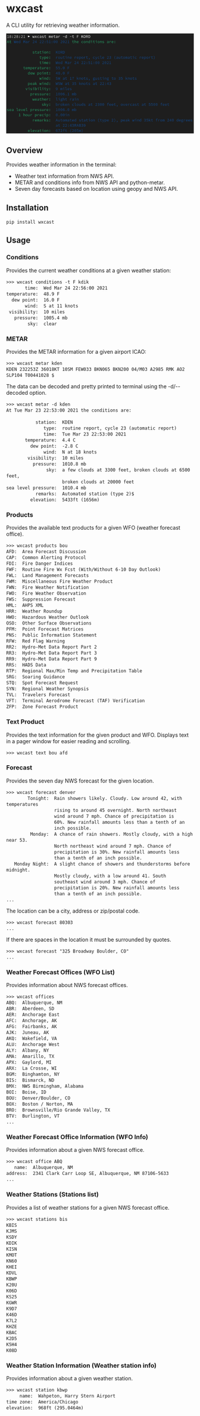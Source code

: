 # wxcast

A CLI utility for retrieving weather information.

![wxcast decoded metar](https://raw.githubusercontent.com/smarlowucf/wxcast/master/images/metar-decoded.png)

## Overview

Provides weather information in the terminal:

-   Weather text information from NWS API.
-   METAR and conditions info from NWS API and python-metar.
-   Seven day forecasts based on location using geopy and NWS API.

## Installation

    pip install wxcast

## Usage

### Conditions

Provides the current weather conditions at a given weather station:

    >>> wxcast conditions -t F kdik
           time:  Wed Mar 24 22:56:00 2021
    temperature:  48.9 F
      dew point:  16.0 F
           wind:  S at 11 knots
     visibility:  10 miles
       pressure:  1005.4 mb
            sky:  clear

###  METAR

Provides the METAR information for a given airport ICAO:

    >>> wxcast metar kden
    KDEN 232253Z 36018KT 10SM FEW033 BKN065 BKN200 04/M03 A2985 RMK AO2 SLP104 T00441028 $

The data can be decoded and pretty printed to terminal using the
-d/--decoded option.

    >>> wxcast metar -d kden
    At Tue Mar 23 22:53:00 2021 the conditions are:

               station:  KDEN
                  type:  routine report, cycle 23 (automatic report)
                  time:  Tue Mar 23 22:53:00 2021
           temperature:  4.4 C
             dew point:  -2.8 C
                  wind:  N at 18 knots
            visibility:  10 miles
              pressure:  1010.8 mb
                   sky:  a few clouds at 3300 feet, broken clouds at 6500 feet,
                         broken clouds at 20000 feet
    sea level pressure:  1010.4 mb
               remarks:  Automated station (type 2)$
             elevation:  5433ft (1656m)

### Products

Provides the available text products for a given WFO (weather forecast
office).

    >>> wxcast products bou
    AFD:  Area Forecast Discussion
    CAP:  Common Alerting Protocol
    FDI:  Fire Danger Indices
    FWF:  Routine Fire Wx Fcst (With/Without 6-10 Day Outlook)
    FWL:  Land Management Forecasts
    FWM:  Miscellaneous Fire Weather Product
    FWN:  Fire Weather Notification
    FWO:  Fire Weather Observation
    FWS:  Suppression Forecast
    HML:  AHPS XML
    HRR:  Weather Roundup
    HWO:  Hazardous Weather Outlook
    OSO:  Other Surface Observations
    PFM:  Point Forecast Matrices
    PNS:  Public Information Statement
    RFW:  Red Flag Warning
    RR2:  Hydro-Met Data Report Part 2
    RR3:  Hydro-Met Data Report Part 3
    RR9:  Hydro-Met Data Report Part 9
    RRS:  HADS Data
    RTP:  Regional Max/Min Temp and Precipitation Table
    SRG:  Soaring Guidance
    STQ:  Spot Forecast Request
    SYN:  Regional Weather Synopsis
    TVL:  Travelers Forecast
    VFT:  Terminal Aerodrome Forecast (TAF) Verification
    ZFP:  Zone Forecast Product

### Text Product

Provides the text information for the given product and WFO. Displays
text in a pager window for easier reading and scrolling.

    >>> wxcast text bou afd

### Forecast

Provides the seven day NWS forecast for the given location.

    >>> wxcast forecast denver
            Tonight:  Rain showers likely. Cloudy. Low around 42, with temperatures
                      rising to around 45 overnight. North northeast
                      wind around 7 mph. Chance of precipitation is
                      60%. New rainfall amounts less than a tenth of an
                      inch possible.
             Monday:  A chance of rain showers. Mostly cloudy, with a high near 53.
                      North northeast wind around 7 mph. Chance of
                      precipitation is 30%. New rainfall amounts less
                      than a tenth of an inch possible.
       Monday Night:  A slight chance of showers and thunderstorms before midnight.
                      Mostly cloudy, with a low around 41. South
                      southeast wind around 3 mph. Chance of
                      precipitation is 20%. New rainfall amounts less
                      than a tenth of an inch possible.
    ...

The location can be a city, address or zip/postal code.

    >>> wxcast forecast 80303
    ...

If there are spaces in the location it must be surrounded by quotes.

    >>> wxcast forecast "325 Broadway Boulder, CO"
    ...

### Weather Forecast Offices (WFO List)

Provides information about NWS forecast offices.

    >>> wxcast offices
    ABQ:  Albuquerque, NM
    ABR:  Aberdeen, SD
    AER:  Anchorage East
    AFC:  Anchorage, AK
    AFG:  Fairbanks, AK
    AJK:  Juneau, AK
    AKQ:  Wakefield, VA
    ALU:  Anchorage West
    ALY:  Albany, NY
    AMA:  Amarillo, TX
    APX:  Gaylord, MI
    ARX:  La Crosse, WI
    BGM:  Binghamton, NY
    BIS:  Bismarck, ND
    BMX:  NWS Birmingham, Alabama
    BOI:  Boise, ID
    BOU:  Denver/Boulder, CO
    BOX:  Boston / Norton, MA
    BRO:  Brownsville/Rio Grande Valley, TX
    BTV:  Burlington, VT
    ...

### Weather Forecast Office Information (WFO Info)

Provides information about a given NWS forecast office.

    >>> wxcast office ABQ
       name:  Albuquerque, NM
    address:  2341 Clark Carr Loop SE, Albuquerque, NM 87106-5633
    ...

### Weather Stations (Stations list)

Provides a list of weather stations for a given NWS forecast office.

    >>> wxcast stations bis
    KBIS
    KJMS
    KSDY
    KDIK
    KISN
    KMOT
    KN60
    KHEI
    KDVL
    KBWP
    K20U
    K06D
    KS25
    KGWR
    K9D7
    K46D
    K7L2
    KHZE
    KBAC
    K2D5
    K5H4
    K08D

### Weather Station Information (Weather station info)

Provides information about a given weather station.

    >>> wxcast station kbwp
         name:  Wahpeton, Harry Stern Airport
    time zone:  America/Chicago
    elevation:  968ft (295.0464m)